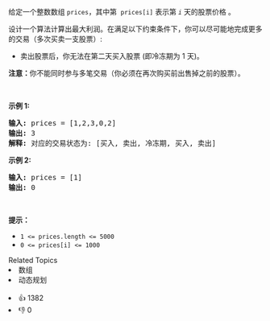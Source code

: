 <p>给定一个整数数组
 <meta charset="UTF-8" /><code>prices</code>，其中第&nbsp;<em>&nbsp;</em><code>prices[i]</code>&nbsp;表示第&nbsp;<code><em>i</em></code>&nbsp;天的股票价格 。​</p>

<p>设计一个算法计算出最大利润。在满足以下约束条件下，你可以尽可能地完成更多的交易（多次买卖一支股票）:</p>

<ul> 
 <li>卖出股票后，你无法在第二天买入股票 (即冷冻期为 1 天)。</li> 
</ul>

<p><strong>注意：</strong>你不能同时参与多笔交易（你必须在再次购买前出售掉之前的股票）。</p>

<p>&nbsp;</p>

<p><strong>示例 1:</strong></p>

<pre>
<strong>输入:</strong> prices = [1,2,3,0,2]
<strong>输出: </strong>3 
<strong>解释:</strong> 对应的交易状态为: [买入, 卖出, 冷冻期, 买入, 卖出]</pre>

<p><strong>示例 2:</strong></p>

<pre>
<strong>输入:</strong> prices = [1]
<strong>输出:</strong> 0
</pre>

<p>&nbsp;</p>

<p><strong>提示：</strong></p>

<ul> 
 <li><code>1 &lt;= prices.length &lt;= 5000</code></li> 
 <li><code>0 &lt;= prices[i] &lt;= 1000</code></li> 
</ul>

<div><div>Related Topics</div><div><li>数组</li><li>动态规划</li></div></div><br><div><li>👍 1382</li><li>👎 0</li></div>